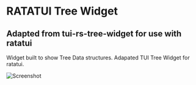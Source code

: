# RATATUI Tree Widget

## Adapted from tui-rs-tree-widget for use with ratatui

Widget built to show Tree Data structures.
Adapated TUI Tree Widget for ratatui.

![Screenshot](media/screenshot.png)
